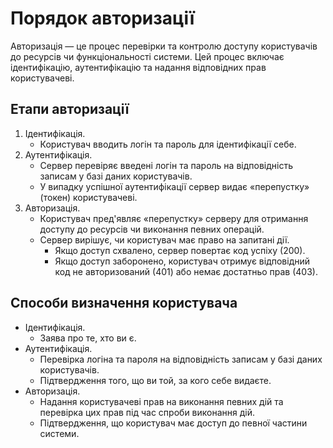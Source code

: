# Порядок авторизації

Авторизація — це процес перевірки та контролю доступу користувачів до ресурсів чи функціональності системи. Цей процес включає ідентифікацію, аутентифікацію та надання відповідних прав користувачеві.

## Етапи авторизації

1. Ідентифікація.
   - Користувач вводить логін та пароль для ідентифікації себе.
2. Аутентифікація.
   - Сервер перевіряє введені логін та пароль на відповідність записам у базі даних користувачів.
   - У випадку успішної аутентифікації сервер видає «перепустку» (токен) користувачеві.
3. Авторизація.
   - Користувач пред'являє «перепустку» серверу для отримання доступу до ресурсів чи виконання певних операцій.
   - Сервер вирішує, чи користувач має право на запитані дії.
     - Якщо доступ схвалено, сервер повертає код успіху (200).
     - Якщо доступ заборонено, користувач отримує відповідний код не авторизований (401) або немає достатньо прав (403).

## Способи визначення користувача

- Ідентифікація.
  - Заява про те, хто ви є.
- Аутентифікація.
  - Перевірка логіна та пароля на відповідність записам у базі даних користувачів.
  - Підтвердження того, що ви той, за кого себе видаєте.
- Авторизація.
  - Надання користувачеві прав на виконання певних дій та перевірка цих прав під час спроби виконання дій.
  - Підтвердження, що користувач має доступ до певної частини системи.
